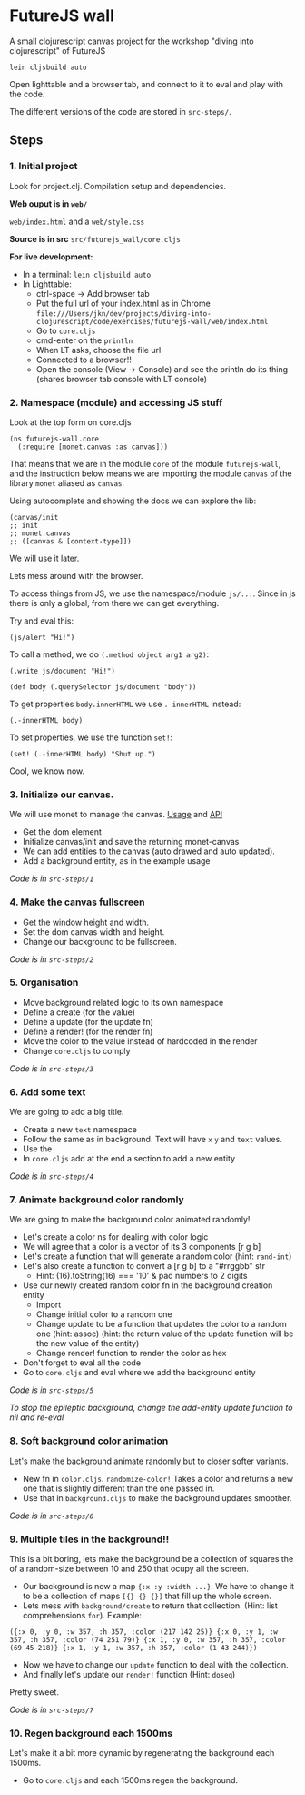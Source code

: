 
FutureJS wall
=============

A small clojurescript canvas project for the workshop "diving into
clojurescript" of FutureJS

```
lein cljsbuild auto
```

Open lighttable and a browser tab, and connect to it to eval and play with the
code.

The different versions of the code are stored in `src-steps/`.


Steps
-----

### 1. Initial project

Look for project.clj. Compilation setup and dependencies.

**Web ouput is in `web/`**

`web/index.html` and a `web/style.css`

**Source is in src**
`src/futurejs_wall/core.cljs`

**For live development:**

* In a terminal: `lein cljsbuild auto`
* In Lighttable:
  * ctrl-space -> Add browser tab
  * Put the full url of your index.html as in Chrome
    `file:///Users/jkn/dev/projects/diving-into-clojurescript/code/exercises/futurejs-wall/web/index.html`
  * Go to `core.cljs`
  * cmd-enter on the `println`
  * When LT asks, choose the file url
  * Connected to a browser!!
  * Open the console (View -> Console) and see the println do its thing (shares browser tab console with LT console)


### 2. Namespace (module) and accessing JS stuff

Look at the top form on core.cljs

```
(ns futurejs-wall.core
  (:require [monet.canvas :as canvas]))
```

That means that we are in the module `core` of the module `futurejs-wall`, and the instruction below means we are importing the module `canvas` of the library `monet` aliased as `canvas`.

Using autocomplete and showing the docs we can explore the lib:

```
(canvas/init
;; init
;; monet.canvas
;; ([canvas & [context-type]])
```

We will use it later.

Lets mess around with the browser.

To access things from JS, we use the namespace/module `js/...`. Since in js there is only a global, from there we can get everything.

Try and eval this:

```
(js/alert "Hi!")
```

To call a method, we do `(.method object arg1 arg2)`:

```
(.write js/document "Hi!")
```

```
(def body (.querySelector js/document "body"))
```

To get properties `body.innerHTML` we use `.-innerHTML` instead:

```
(.-innerHTML body)
```

To set properties, we use the function `set!`:

```
(set! (.-innerHTML body) "Shut up.")
```

Cool, we know now.


### 3. Initialize our canvas.

We will use monet to manage the canvas. [Usage](https://github.com/rm-hull/monet) and [API](http://www.destructuring-bind.org/monet/)

* Get the dom element
* Initialize canvas/init and save the returning monet-canvas
* We can add entities to the canvas (auto drawed and auto updated).
* Add a background entity, as in the example usage

*Code is in `src-steps/1`*

### 4. Make the canvas fullscreen

* Get the window height and width.
* Set the dom canvas width and height.
* Change our background to be fullscreen.

*Code is in `src-steps/2`*

### 5. Organisation

* Move background related logic to its own namespace
* Define a create (for the value)
* Define a update (for the update fn)
* Define a render! (for the render fn)
* Move the color to the value instead of hardcoded in the render
* Change `core.cljs` to comply

*Code is in `src-steps/3`*

### 6. Add some text

We are going to add a big title.

* Create a new `text` namespace
* Follow the same as in background. Text will have `x` `y` and `text` values.
* Use the
* In `core.cljs` add at the end a section to add a new entity

*Code is in `src-steps/4`*

### 7. Animate background color randomly

We are going to make the background color animated randomly!

* Let's create a color ns for dealing with color logic
* We will agree that a color is a vector of its 3 components [r g b]
* Let's create a function that will generate a random color (hint: `rand-int`)
* Let's also create a function to convert a [r g b] to a "#rrggbb" str
  * Hint: (16).toString(16) === '10' & pad numbers to 2 digits
* Use our newly created random color fn in the background creation entity
  * Import
  * Change initial color to a random one
  * Change update to be a function that updates the color to a random one
    (hint: assoc)
    (hint: the return value of the update function will be the new value of the entity)
  * Change render! function to render the color as hex
* Don't forget to eval all the code
* Go to `core.cljs` and eval where we add the background entity

*Code is in `src-steps/5`*

*To stop the epileptic background, change the add-entity update function to nil and re-eval*

### 8. Soft background color animation

Let's make the background animate randomly but to closer softer variants.

* New fn in `color.cljs`. `randomize-color!`
  Takes a color and returns a new one that is slightly different than the one passed in.
* Use that in `background.cljs` to make the background updates smoother.

*Code is in `src-steps/6`*

### 9. Multiple tiles in the background!!

This is a bit boring, lets make the background be a collection of squares the of a random-size between 10 and 250 that ocupy all the
screen.

* Our background is now a map `{:x :y :width ...}`. We have to change it to be a collection of maps `[{} {} {}]` that fill up the whole screen.
* Lets mess with `background/create` to return that collection. (Hint: list comprehensions `for`). Example:

```
({:x 0, :y 0, :w 357, :h 357, :color (217 142 25)} {:x 0, :y 1, :w 357, :h 357, :color (74 251 79)} {:x 1, :y 0, :w 357, :h 357, :color (69 45 218)} {:x 1, :y 1, :w 357, :h 357, :color (1 43 244)})
```

* Now we have to change our `update` function to deal with the collection.
* And finally let's update our `render!` function (Hint: `doseq`)

Pretty sweet.

*Code is in `src-steps/7`*

### 10. Regen background each 1500ms

Let's make it a bit more dynamic by regenerating the background each 1500ms.

* Go to `core.cljs` and each 1500ms regen the background.



